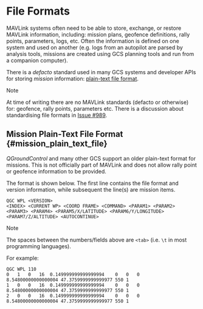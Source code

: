 # File Formats

MAVLink systems often need to be able to store, exchange, or restore MAVLink information, including: mission plans, geofence definitions, rally points, parameters, logs, etc.
Often the information is defined on one system and used on another (e.g. logs from an autopilot are parsed by analysis tools, missions are created using GCS planning tools and run from a companion computer).

There is a _defacto_ standard used in many GCS systems and developer APIs for storing _mission_ information: [plain-text file format](#mission_plain_text_file).

> [!NOTE]
> At time of writing there are no MAVLink standards (defacto or otherwise) for: geofence, rally points, parameters etc.
> There is a discussion about standardising file formats in [Issue #989](https://github.com/mavlink/mavlink/issues/989).

## Mission Plain-Text File Format {#mission_plain_text_file}

_QGroundControl_ and many other GCS support an older plain-text format for missions.
This is not officially part of MAVLink and does not allow rally point or geofence information to be provided.

The format is shown below.
The first line contains the file format and version information, while subsequent the line(s) are mission items.

```
QGC WPL <VERSION>
<INDEX> <CURRENT WP> <COORD FRAME> <COMMAND> <PARAM1> <PARAM2> <PARAM3> <PARAM4> <PARAM5/X/LATITUDE> <PARAM6/Y/LONGITUDE> <PARAM7/Z/ALTITUDE> <AUTOCONTINUE>
```

> [!NOTE]
> The spaces between the numbers/fields above are `<tab>` (i.e. `\t` in most programming languages).

For example:

```
QGC WPL 110
0	1	0	16	0.149999999999999994	0	0	0	8.54800000000000004	47.3759999999999977	550	1
1	0	0	16	0.149999999999999994	0	0	0	8.54800000000000004	47.3759999999999977	550	1
2	0	0	16	0.149999999999999994	0	0	0	8.54800000000000004	47.3759999999999977	550	1
```

